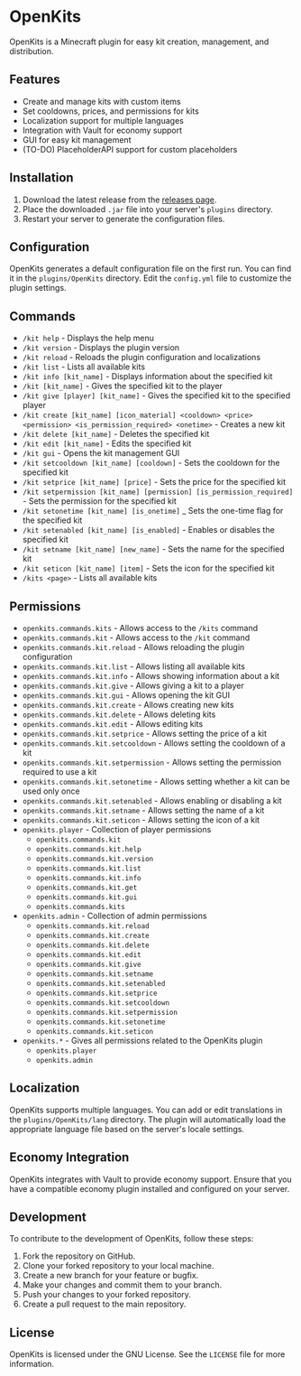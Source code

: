 # OpenKits

OpenKits is a Minecraft plugin for easy kit creation, management, and distribution.

## Features

- Create and manage kits with custom items
- Set cooldowns, prices, and permissions for kits
- Localization support for multiple languages
- Integration with Vault for economy support
- GUI for easy kit management
- (TO-DO) PlaceholderAPI support for custom placeholders

## Installation

1. Download the latest release from the [releases page](https://github.com/TavstalDev/OpenKits/releases/latest).
2. Place the downloaded `.jar` file into your server's `plugins` directory.
3. Restart your server to generate the configuration files.

## Configuration

OpenKits generates a default configuration file on the first run. You can find it in the `plugins/OpenKits` directory. Edit the `config.yml` file to customize the plugin settings.

## Commands

- `/kit help` - Displays the help menu
- `/kit version` - Displays the plugin version
- `/kit reload` - Reloads the plugin configuration and localizations
- `/kit list` - Lists all available kits
- `/kit info [kit_name]` - Displays information about the specified kit
- `/kit [kit_name]` - Gives the specified kit to the player
- `/kit give [player] [kit_name]` - Gives the specified kit to the specified player
- `/kit create [kit_name] [icon_material] <cooldown> <price> <permission> <is_permission_required> <onetime>` - Creates a new kit
- `/kit delete [kit_name]` - Deletes the specified kit
- `/kit edit [kit_name]` - Edits the specified kit
- `/kit gui` - Opens the kit management GUI
- `/kit setcooldown [kit_name] [cooldown]` - Sets the cooldown for the specified kit
- `/kit setprice [kit_name] [price]` - Sets the price for the specified kit
- `/kit setpermission [kit_name] [permission] [is_permission_required]` - Sets the permission for the specified kit
- `/kit setonetime [kit_name] [is_onetime]` _ Sets the one-time flag for the specified kit
- `/kit setenabled [kit_name] [is_enabled]` - Enables or disables the specified kit
- `/kit setname [kit_name] [new_name]` - Sets the name for the specified kit
- `/kit seticon [kit_name] [item]` - Sets the icon for the specified kit
- `/kits <page>` - Lists all available kits

## Permissions

- `openkits.commands.kits` - Allows access to the `/kits` command
- `openkits.commands.kit` - Allows access to the `/kit` command
- `openkits.commands.kit.reload` - Allows reloading the plugin configuration
- `openkits.commands.kit.list` - Allows listing all available kits
- `openkits.commands.kit.info` - Allows showing information about a kit
- `openkits.commands.kit.give` - Allows giving a kit to a player
- `openkits.commands.kit.gui` - Allows opening the kit GUI
- `openkits.commands.kit.create` - Allows creating new kits
- `openkits.commands.kit.delete` - Allows deleting kits
- `openkits.commands.kit.edit` - Allows editing kits
- `openkits.commands.kit.setprice` - Allows setting the price of a kit
- `openkits.commands.kit.setcooldown` - Allows setting the cooldown of a kit
- `openkits.commands.kit.setpermission` - Allows setting the permission required to use a kit
- `openkits.commands.kit.setonetime` - Allows setting whether a kit can be used only once
- `openkits.commands.kit.setenabled` - Allows enabling or disabling a kit
- `openkits.commands.kit.setname` - Allows setting the name of a kit
- `openkits.commands.kit.seticon` - Allows setting the icon of a kit
- `openkits.player` - Collection of player permissions
    - `openkits.commands.kit`
    - `openkits.commands.kit.help`
    - `openkits.commands.kit.version`
    - `openkits.commands.kit.list`
    - `openkits.commands.kit.info`
    - `openkits.commands.kit.get`
    - `openkits.commands.kit.gui`
    - `openkits.commands.kits`
- `openkits.admin` - Collection of admin permissions
    - `openkits.commands.kit.reload`
    - `openkits.commands.kit.create`
    - `openkits.commands.kit.delete`
    - `openkits.commands.kit.edit`
    - `openkits.commands.kit.give`
    - `openkits.commands.kit.setname`
    - `openkits.commands.kit.setenabled`
    - `openkits.commands.kit.setprice`
    - `openkits.commands.kit.setcooldown`
    - `openkits.commands.kit.setpermission`
    - `openkits.commands.kit.setonetime`
    - `openkits.commands.kit.seticon`
- `openkits.*` - Gives all permissions related to the OpenKits plugin
    - `openkits.player`
    - `openkits.admin`

## Localization

OpenKits supports multiple languages. You can add or edit translations in the `plugins/OpenKits/lang` directory. The plugin will automatically load the appropriate language file based on the server's locale settings.

## Economy Integration

OpenKits integrates with Vault to provide economy support. Ensure that you have a compatible economy plugin installed and configured on your server.

## Development

To contribute to the development of OpenKits, follow these steps:

1. Fork the repository on GitHub.
2. Clone your forked repository to your local machine.
3. Create a new branch for your feature or bugfix.
4. Make your changes and commit them to your branch.
5. Push your changes to your forked repository.
6. Create a pull request to the main repository.

## License

OpenKits is licensed under the GNU License. See the `LICENSE` file for more information.